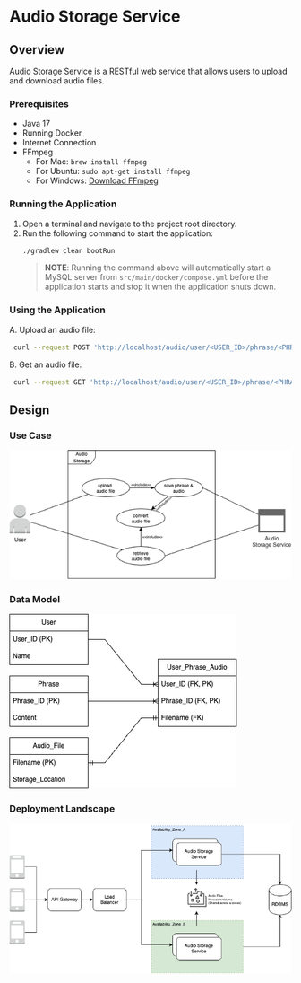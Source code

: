 <!-- TOC -->

# Audio Storage Service

## Overview

Audio Storage Service is a RESTful web service that allows users to upload and download audio files.

### Prerequisites
- Java 17
- Running Docker
- Internet Connection
- FFmpeg
  - For Mac: `brew install ffmpeg`
  - For Ubuntu: `sudo apt-get install ffmpeg`
  - For Windows: [Download FFmpeg](https://ffmpeg.org/download.html)

### Running the Application

1. Open a terminal and navigate to the project root directory.
2. Run the following command to start the application:
   ```bash
   ./gradlew clean bootRun
   ```
   >**NOTE**: Running the command above will automatically start a MySQL server from 
   > `src/main/docker/compose.yml` before the application starts and stop it when the application 
   > shuts down.

### Using the Application

A. Upload an audio file:
```bash
 curl --request POST 'http://localhost/audio/user/<USER_ID>/phrase/<PHRASE_ID>' --form 'audio_file=@"./test_audio_file_1.m4a"'
```

B. Get an audio file:
```bash
 curl --request GET 'http://localhost/audio/user/<USER_ID>/phrase/<PHRASE_ID>/m4a' -o './test_audio_file_1.m4a'
```

## Design

### Use Case
![Alt text for image](./diagrams/d_use-case.png)

### Data Model
![Alt text for image](./diagrams/d_data-Model.png)

### Deployment Landscape
![Alt text for image](./diagrams/d_deployment-landscape.png)
